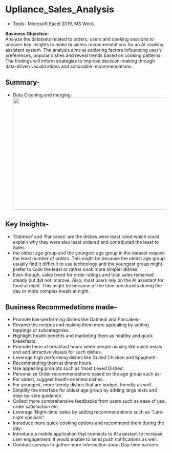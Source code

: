 # Upliance_Sales_Analysis
* Tools- Microsoft Eacel 2019, MS Word.</br>
<p><b>Business Objective-</b> </br>
Analyze the datatsets related to orders, users and cooking sessions to uncover key insights to make business recommendations for an AI cooking assistant system. The analysis aims at exploring factors influencing user’s preferences, popular dishes and reveal trends based on cooking patterns. The findings will inform strategies to improve decision-making through data-driven visualizations and actionable recommendations.</p>

## Summary-
* Data Cleaning and merging-</br>
  <img src= "https://github.com/user-attachments/assets/18d63069-4d28-4bd9-9df9-82dbdc183ad6" width=600 height= 350>

## Key Insights- 
* ‘Oatmeal’ and ‘Pancakes’ are the dishes were least rated which could explain why they were also least ordered and contributed the least to Sales.</BR>
* the oldest age group and the youngest age group in the dataset request the least number of orders. This might be because the oldest age group usually find it difficult to use technology and the youngest group might prefer to cook the least or rather cook more simpler dishes.</br>
* Even though, sales trend for order ratings and total sales remained steady but did not improve. Also, most users rely on the AI assistant for food at night. This might be because of the time constraints during the day or more complex meals at night. </br>

## Business Recommedations made-
* Promote low-performing dishes like Oatmeal and Pancakes-
* Revamp the recipes and making them more appealing by adding toppings or subcategories.
* Highlight health benefits and marketing them as healthy and quick breakfasts.
* Promote them at breakfast hours when people usually like quick meals and add attractive visuals for such dishes.
* Leverage high performing dishes like Grilled Chicken and Spaghetti-
* Recommending them at dinner hours.
* Use appealing prompts such as ‘most Loved Dishes’.
* Personalize Order recommendations based on the age group such as-
* For oldest, suggest health-oriented dishes.
* For youngest, more trendy dishes that are budget-friendly as well.
* Simplify the interface for oldest age group by adding large texts and step-by-step guidance.
* Collect more comprehensive feedbacks from users such as ease of use, order satisfaction etc.
* Leverage ‘Night-time’ sales by adding recommendations such as “Late-night specials”.
* Introduce more quick-cooking options and recommend them during the day.
* Introduce a mobile application that connects to AI assistant to increase user engagement. It would enable to send push notifications as well.
* Conduct surveys to gather more information about Day-time barriers.

